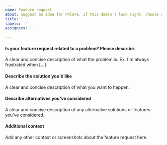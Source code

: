 ```yaml
---
name: Feature request
about: Suggest an idea for Phlare. If this doesn't look right, choose a different [issue type](https://github.com/grafana/phlare/issues/new/choose). 
title: ''
labels: ''
assignees: ''

---
```


#### Is your feature request related to a problem? Please describe.

A clear and concise description of what the problem is. Ex. I'm always frustrated when [...]

#### Describe the solution you'd like

A clear and concise description of what you want to happen.

#### Describe alternatives you've considered

A clear and concise description of any alternative solutions or features you've considered.

#### Additional context

Add any other context or screenshots about the feature request here.
